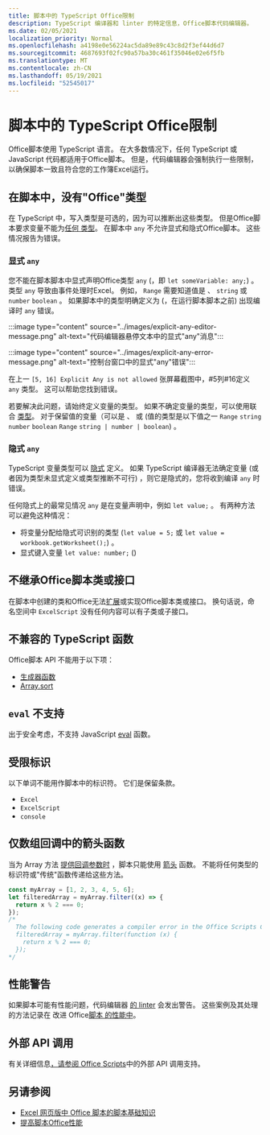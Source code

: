 ```yaml
---
title: 脚本中的 TypeScript Office限制
description: TypeScript 编译器和 linter 的特定信息，Office脚本代码编辑器。
ms.date: 02/05/2021
localization_priority: Normal
ms.openlocfilehash: a4198e0e56224ac5da89e89c43c8d2f3ef44d6d7
ms.sourcegitcommit: 4687693f02fc90a57ba30c461f35046e02e6f5fb
ms.translationtype: MT
ms.contentlocale: zh-CN
ms.lasthandoff: 05/19/2021
ms.locfileid: "52545017"
---
```

# <a name="typescript-restrictions-in-office-scripts"></a>脚本中的 TypeScript Office限制

Office脚本使用 TypeScript 语言。 在大多数情况下，任何 TypeScript 或 JavaScript 代码都适用于Office脚本。 但是，代码编辑器会强制执行一些限制，以确保脚本一致且符合您的工作簿Excel运行。

## <a name="no-any-type-in-office-scripts"></a>在脚本中，没有"Office"类型

在[](https://www.typescriptlang.org/docs/handbook/typescript-in-5-minutes.html) TypeScript 中，写入类型是可选的，因为可以推断出这些类型。 但是Office脚本要求变量不能为[任何 类型](https://www.typescriptlang.org/docs/handbook/basic-types.html#any)。 在脚本中 `any` 不允许显式和隐式Office脚本。 这些情况报告为错误。

### <a name="explicit-any"></a>显式 `any`

您不能在脚本脚本中显式声明Office类型 `any` (，即 `let someVariable: any;`) 。 类型 `any` 导致由事件处理时Excel。 例如， `Range` 需要知道值是 、 `string` 或 `number` `boolean` 。 如果脚本中的类型明确定义为 (，在运行脚本脚本之前) 出现编译时 `any` 错误。

:::image type="content" source="../images/explicit-any-editor-message.png" alt-text="代码编辑器悬停文本中的显式&quot;any&quot;消息":::

:::image type="content" source="../images/explicit-any-error-message.png" alt-text="控制台窗口中的显式&quot;any&quot;错误":::

在上一 `[5, 16] Explicit Any is not allowed` 张屏幕截图中，#5列#16定义 `any` 类型。 这可以帮助您找到错误。

若要解决此问题，请始终定义变量的类型。 如果不确定变量的类型，可以使用联合 [类型](https://www.typescriptlang.org/docs/handbook/unions-and-intersections.html)。 对于保留值的变量（可以是 、 或 (值的类型是以下值之一 `Range` `string` `number` `boolean` `Range` `string | number | boolean`) 。

### <a name="implicit-any"></a>隐式 `any`

TypeScript 变量类型可以 [隐式](https://www.typescriptlang.org/docs/handbook/type-inference.html) 定义。 如果 TypeScript 编译器无法确定变量 (或者因为类型未显式定义或类型推断不可行) ，则它是隐式的，您将收到编译 `any` 时错误。

任何隐式上的最常见情况 `any` 是在变量声明中，例如 `let value;` 。 有两种方法可以避免这种情况：

* 将变量分配给隐式可识别的类型 (`let value = 5;` 或 `let value = workbook.getWorksheet();`) 。
* 显式键入变量 `let value: number;` () 

## <a name="no-inheriting-office-script-classes-or-interfaces"></a>不继承Office脚本类或接口

在脚本中创建的类和Office无法[扩展](https://www.typescriptlang.org/docs/handbook/classes.html#inheritance)或实现Office脚本类或接口。 换句话说，命名空间中 `ExcelScript` 没有任何内容可以有子类或子接口。

## <a name="incompatible-typescript-functions"></a>不兼容的 TypeScript 函数

Office脚本 API 不能用于以下项：

* [生成器函数](https://developer.mozilla.org/docs/Web/JavaScript/Guide/Iterators_and_Generators#generator_functions)
* [Array.sort](https://developer.mozilla.org/docs/Web/JavaScript/Reference/Global_Objects/Array/sort)

## <a name="eval-is-not-supported"></a>`eval` 不支持

出于安全考虑，不支持 JavaScript [eval](https://developer.mozilla.org/docs/Web/JavaScript/Reference/Global_Objects/eval) 函数。

## <a name="restricted-identifers"></a>受限标识

以下单词不能用作脚本中的标识符。 它们是保留条款。

* `Excel`
* `ExcelScript`
* `console`

## <a name="only-arrow-functions-in-array-callbacks"></a>仅数组回调中的箭头函数

当为 Array 方法 [提供回调参数时](https://developer.mozilla.org/docs/Web/JavaScript/Reference/Functions/Arrow_functions) ，脚本只能使用 [箭头](https://developer.mozilla.org/docs/Web/JavaScript/Reference/Global_Objects/Array) 函数。 不能将任何类型的标识符或"传统"函数传递给这些方法。

```TypeScript
const myArray = [1, 2, 3, 4, 5, 6];
let filteredArray = myArray.filter((x) => {
  return x % 2 === 0;
});
/*
  The following code generates a compiler error in the Office Scripts Code Editor.
  filteredArray = myArray.filter(function (x) {
    return x % 2 === 0;
  });
*/
```

## <a name="performance-warnings"></a>性能警告

如果脚本可能有性能问题，代码编辑器 [的 linter](https://wikipedia.org/wiki/Lint_(software)) 会发出警告。 这些案例及其处理的方法记录在 改进 Office[脚本 的性能中](web-client-performance.md)。

## <a name="external-api-calls"></a>外部 API 调用

有关详细信息[，请参阅 Office Scripts](external-calls.md)中的外部 API 调用支持。

## <a name="see-also"></a>另请参阅

* [Excel 网页版中 Office 脚本的脚本基础知识](scripting-fundamentals.md)
* [提高脚本Office性能](web-client-performance.md)
